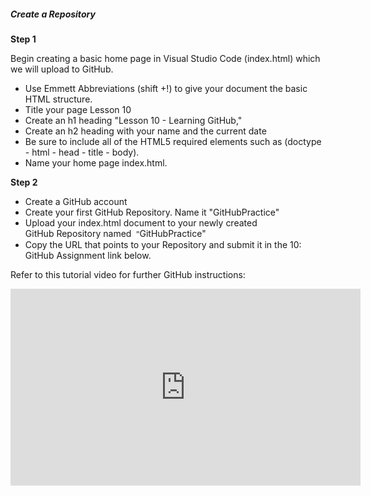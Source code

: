 <h5>Create&nbsp;a Repository</h5>
<p><strong>Step 1<br /></strong></p>
<p>Begin creating a basic home page in Visual Studio Code (index.html) which we will upload to GitHub.</p>
<ul>
<li>Use Emmett Abbreviations (shift +!) to give your document the basic HTML structure.</li>
<li>Title your page Lesson 10</li>
<li>Create an h1 heading "Lesson 10 - Learning GitHub,"</li>
<li>Create an h2 heading with your name and the current date</li>
<li>Be sure to include all of the HTML5 required elements such as (doctype - html - head - title - body).</li>
<li>Name your home page index.html.&nbsp;</li>
</ul>
<p><strong>Step 2<br /></strong></p>
<ul>
<li>Create a GitHub&nbsp;account</li>
<li>Create your first GitHub Repository. Name it "GitHubPractice"</li>
<li>Upload your index.html&nbsp;document to your newly created GitHub&nbsp;Repository named&nbsp; <span style="color: #000000; font-family: 'Open Sans', sans-serif; font-size: 13px; font-style: normal; font-variant-ligatures: normal; font-variant-caps: normal; font-weight: 400; letter-spacing: normal; orphans: 2; text-align: left; text-indent: 0px; text-transform: none; white-space: normal; widows: 2; word-spacing: 0px; -webkit-text-stroke-width: 0px; background-color: #ffffff; text-decoration-style: initial; text-decoration-color: initial; display: inline !important; float: none;">"</span>GitHubPractice"</li>
<li>Copy the URL that points to your Repository and submit it in the 10: GitHub&nbsp;Assignment link below.</li>
</ul>
<p>Refer to this tutorial&nbsp;video for further GitHub&nbsp;instructions:</p>
<p><iframe width="560" height="315" src="https://www.youtube.com/embed/JBW6-5_RhUU" title="YouTube video player" frameborder="0" allow="accelerometer; autoplay; clipboard-write; encrypted-media; gyroscope; picture-in-picture; web-share" allowfullscreen="allowfullscreen"></iframe></p>

